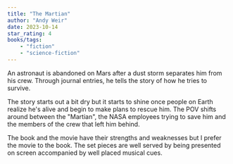 ```yaml
---
title: "The Martian"
author: "Andy Weir"
date: 2023-10-14
star_rating: 4
books/tags:
    - "fiction"
    - "science-fiction"
---
```

An astronaut is abandoned on Mars after a dust storm separates him from his crew. Through journal entries, he tells the story of how he tries to survive.

The story starts out a bit dry but it starts to shine once people on Earth realize he's alive and begin to make plans to rescue him. The POV shifts around between the "Martian", the NASA employees trying to save him and the members of the crew that left him behind.

The book and the movie have their strengths and weaknesses but I prefer the movie to the book. The set pieces are well served by being presented on screen accompanied by well placed musical cues.